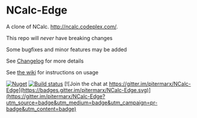 # NCalc-Edge


A clone of NCalc. http://ncalc.codeplex.com/.

This repo will _never_ have breaking changes

Some bugfixes and minor features may be added

See [Changelog](https://github.com/pitermarx/NCalc-Edge/wiki/Changelog) for more details

See [the wiki](https://github.com/pitermarx/NCalc-Edge/wiki) for instructions on usage

[![Nuget](https://img.shields.io/nuget/v/NCalc-Edge.svg)](https://nuget.org/packages/NCalc-Edge/)
[![Build status](https://ci.appveyor.com/api/projects/status/hh529inyi2w8rpln/branch/master?svg=true)](https://ci.appveyor.com/project/pitermarx/ncalc-edge/branch/master)
[![Join the chat at https://gitter.im/pitermarx/NCalc-Edge](https://badges.gitter.im/pitermarx/NCalc-Edge.svg)](https://gitter.im/pitermarx/NCalc-Edge?utm_source=badge&utm_medium=badge&utm_campaign=pr-badge&utm_content=badge)
